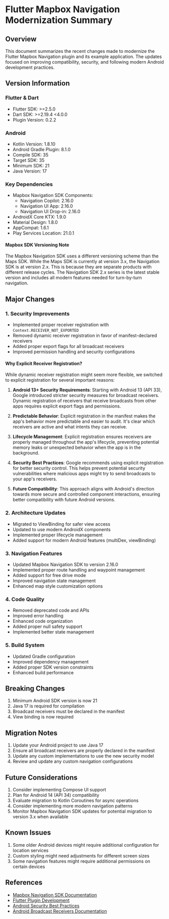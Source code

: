 # Flutter Mapbox Navigation Modernization Summary

## Overview
This document summarizes the recent changes made to modernize the Flutter Mapbox Navigation plugin and its example application. The updates focused on improving compatibility, security, and following modern Android development practices.

## Version Information

### Flutter & Dart
- Flutter SDK: >=2.5.0
- Dart SDK: >=2.19.4 <4.0.0
- Plugin Version: 0.2.2

### Android
- Kotlin Version: 1.8.10
- Android Gradle Plugin: 8.1.0
- Compile SDK: 35
- Target SDK: 35
- Minimum SDK: 21
- Java Version: 17

### Key Dependencies
- Mapbox Navigation SDK Components:
  - Navigation Copilot: 2.16.0
  - Navigation UI App: 2.16.0
  - Navigation UI Drop-in: 2.16.0
- AndroidX Core KTX: 1.9.0
- Material Design: 1.8.0
- AppCompat: 1.6.1
- Play Services Location: 21.0.1

#### Mapbox SDK Versioning Note
The Mapbox Navigation SDK uses a different versioning scheme than the Maps SDK. While the Maps SDK is currently at version 3.x, the Navigation SDK is at version 2.x. This is because they are separate products with different release cycles. The Navigation SDK 2.x series is the latest stable version and includes all modern features needed for turn-by-turn navigation.

## Major Changes

### 1. Security Improvements
- Implemented proper receiver registration with `Context.RECEIVER_NOT_EXPORTED`
- Removed dynamic receiver registration in favor of manifest-declared receivers
- Added proper export flags for all broadcast receivers
- Improved permission handling and security configurations

#### Why Explicit Receiver Registration?
While dynamic receiver registration might seem more flexible, we switched to explicit registration for several important reasons:

1. **Android 13+ Security Requirements**: Starting with Android 13 (API 33), Google introduced stricter security measures for broadcast receivers. Dynamic registration of receivers that receive broadcasts from other apps requires explicit export flags and permissions.

2. **Predictable Behavior**: Explicit registration in the manifest makes the app's behavior more predictable and easier to audit. It's clear which receivers are active and what intents they can receive.

3. **Lifecycle Management**: Explicit registration ensures receivers are properly managed throughout the app's lifecycle, preventing potential memory leaks or unexpected behavior when the app is in the background.

4. **Security Best Practices**: Google recommends using explicit registration for better security control. This helps prevent potential security vulnerabilities where malicious apps might try to send broadcasts to your app's receivers.

5. **Future Compatibility**: This approach aligns with Android's direction towards more secure and controlled component interactions, ensuring better compatibility with future Android versions.

### 2. Architecture Updates
- Migrated to ViewBinding for safer view access
- Updated to use modern AndroidX components
- Implemented proper lifecycle management
- Added support for modern Android features (multiDex, viewBinding)

### 3. Navigation Features
- Updated Mapbox Navigation SDK to version 2.16.0
- Implemented proper route handling and waypoint management
- Added support for free drive mode
- Improved navigation state management
- Enhanced map style customization options

### 4. Code Quality
- Removed deprecated code and APIs
- Improved error handling
- Enhanced code organization
- Added proper null safety support
- Implemented better state management

### 5. Build System
- Updated Gradle configuration
- Improved dependency management
- Added proper SDK version constraints
- Enhanced build performance

## Breaking Changes
1. Minimum Android SDK version is now 21
2. Java 17 is required for compilation
3. Broadcast receivers must be declared in the manifest
4. View binding is now required

## Migration Notes
1. Update your Android project to use Java 17
2. Ensure all broadcast receivers are properly declared in the manifest
3. Update any custom implementations to use the new security model
4. Review and update any custom navigation configurations

## Future Considerations
1. Consider implementing Compose UI support
2. Plan for Android 14 (API 34) compatibility
3. Evaluate migration to Kotlin Coroutines for async operations
4. Consider implementing more modern navigation patterns
5. Monitor Mapbox Navigation SDK updates for potential migration to version 3.x when available

## Known Issues
1. Some older Android devices might require additional configuration for location services
2. Custom styling might need adjustments for different screen sizes
3. Some navigation features might require additional permissions on certain devices

## References
- [Mapbox Navigation SDK Documentation](https://docs.mapbox.com/android/navigation/overview/)
- [Flutter Plugin Development](https://docs.flutter.dev/development/packages-and-plugins/developing-packages)
- [Android Security Best Practices](https://developer.android.com/topic/security/best-practices)
- [Android Broadcast Receivers Documentation](https://developer.android.com/guide/components/broadcasts) 